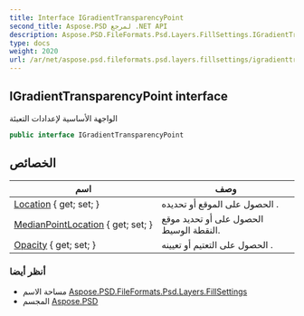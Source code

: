 ```yaml
---
title: Interface IGradientTransparencyPoint
second_title: Aspose.PSD لمرجع .NET API
description: Aspose.PSD.FileFormats.Psd.Layers.FillSettings.IGradientTransparencyPoint واجهه المستخدم. الواجهة الأساسية لإعدادات التعبئة
type: docs
weight: 2020
url: /ar/net/aspose.psd.fileformats.psd.layers.fillsettings/igradienttransparencypoint/
---
```

## IGradientTransparencyPoint interface

الواجهة الأساسية لإعدادات التعبئة

```csharp
public interface IGradientTransparencyPoint
```

## الخصائص

| اسم | وصف |
| --- | --- |
| [Location](../../aspose.psd.fileformats.psd.layers.fillsettings/igradienttransparencypoint/location/) { get; set; } | الحصول على الموقع أو تحديده . |
| [MedianPointLocation](../../aspose.psd.fileformats.psd.layers.fillsettings/igradienttransparencypoint/medianpointlocation/) { get; set; } | الحصول على أو تحديد موقع النقطة الوسيط. |
| [Opacity](../../aspose.psd.fileformats.psd.layers.fillsettings/igradienttransparencypoint/opacity/) { get; set; } | الحصول على التعتيم أو تعيينه . |

### أنظر أيضا

* مساحة الاسم [Aspose.PSD.FileFormats.Psd.Layers.FillSettings](../../aspose.psd.fileformats.psd.layers.fillsettings/)
* المجسم [Aspose.PSD](../../)


